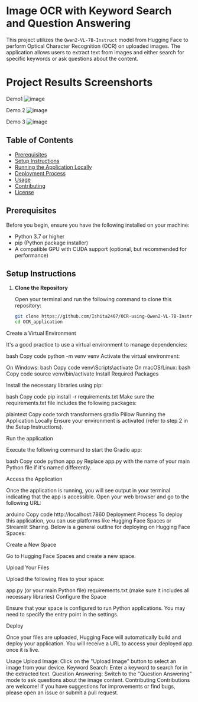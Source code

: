 # Image OCR with Keyword Search and Question Answering

This project utilizes the `Qwen2-VL-7B-Instruct` model from Hugging Face to perform Optical Character Recognition (OCR) on uploaded images. The application allows users to extract text from images and either search for specific keywords or ask questions about the content.
# Project Results Screenshorts
Demo1
![image](https://github.com/user-attachments/assets/ef905e5e-95bc-47cd-b601-3758eb6c6cac)

Demo 2
![image](https://github.com/user-attachments/assets/07d40bfb-065f-4706-8879-0ee2cc82a1fc)

Demo 3
![image](https://github.com/user-attachments/assets/0d842371-d554-4a28-9a0c-4154a10af902)


## Table of Contents
- [Prerequisites](#prerequisites)
- [Setup Instructions](#setup-instructions)
- [Running the Application Locally](#running-the-application-locally)
- [Deployment Process](#deployment-process)
- [Usage](#usage)
- [Contributing](#contributing)
- [License](#license)

## Prerequisites

Before you begin, ensure you have the following installed on your machine:
- Python 3.7 or higher
- pip (Python package installer)
- A compatible GPU with CUDA support (optional, but recommended for performance)

## Setup Instructions

1. **Clone the Repository**

   Open your terminal and run the following command to clone this repository:

   ```bash
   git clone https://github.com/Ishita2407/OCR-using-Qwen2-VL-7B-Instruct.git
   cd OCR_application
Create a Virtual Environment

It's a good practice to use a virtual environment to manage dependencies:

bash
Copy code
python -m venv venv
Activate the virtual environment:

On Windows:
bash
Copy code
venv\Scripts\activate
On macOS/Linux:
bash
Copy code
source venv/bin/activate
Install Required Packages

Install the necessary libraries using pip:

bash
Copy code
pip install -r requirements.txt
Make sure the requirements.txt file includes the following packages:

plaintext
Copy code
torch
transformers
gradio
Pillow
Running the Application Locally
Ensure your environment is activated (refer to step 2 in the Setup Instructions).

Run the application

Execute the following command to start the Gradio app:

bash
Copy code
python app.py
Replace app.py with the name of your main Python file if it's named differently.

Access the Application

Once the application is running, you will see output in your terminal indicating that the app is accessible. Open your web browser and go to the following URL:

arduino
Copy code
http://localhost:7860
Deployment Process
To deploy this application, you can use platforms like Hugging Face Spaces or Streamlit Sharing. Below is a general outline for deploying on Hugging Face Spaces:

Create a New Space

Go to Hugging Face Spaces and create a new space.

Upload Your Files

Upload the following files to your space:

app.py (or your main Python file)
requirements.txt (make sure it includes all necessary libraries)
Configure the Space

Ensure that your space is configured to run Python applications. You may need to specify the entry point in the settings.

Deploy

Once your files are uploaded, Hugging Face will automatically build and deploy your application. You will receive a URL to access your deployed app once it is live.

Usage
Upload Image: Click on the "Upload Image" button to select an image from your device.
Keyword Search: Enter a keyword to search for in the extracted text.
Question Answering: Switch to the "Question Answering" mode to ask questions about the image content.
Contributing
Contributions are welcome! If you have suggestions for improvements or find bugs, please open an issue or submit a pull request.

